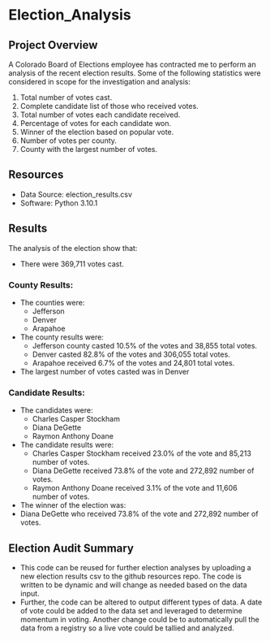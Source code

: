 # Election_Analysis

## Project Overview
A Colorado Board of Elections employee has contracted me to perform an analysis of the recent election results. Some of the following statistics were considered in scope for the investigation and analysis:

1. Total number of votes cast.
2. Complete candidate list of those who received votes.
3. Total number of votes each candidate received.
4. Percentage of votes for each candidate won.
5. Winner of the election based on popular vote.
6. Number of votes per county.
7. County with the largest number of votes.

## Resources
- Data Source: election_results.csv
- Software: Python 3.10.1

## Results
The analysis of the election show that:
- There were 369,711 votes cast.

### County Results:
- The counties were:
  - Jefferson
  - Denver
  - Arapahoe
 - The county results were:
   - Jefferson county casted 10.5% of the votes and 38,855 total votes.
   - Denver casted 82.8% of the votes and 306,055 total votes.
   - Arapahoe received 6.7% of the votes and 24,801 total votes.
 - The largest number of votes casted was in Denver

### Candidate Results:
- The candidates were:
  - Charles Casper Stockham
  - Diana DeGette
  - Raymon Anthony Doane
 - The candidate results were:
   - Charles Casper Stockham received 23.0% of the vote and 85,213 number of votes.
   - Diana DeGette received 73.8% of the vote and 272,892 number of votes.
   - Raymon Anthony Doane received 3.1% of the vote and 11,606 number of votes.
 - The winner of the election was:
  - Diana DeGette who received 73.8% of the vote and 272,892 number of votes.

## Election Audit Summary
- This code can be reused for further election analyses by uploading a new election results csv to the github resources repo. The code is written to be dynamic and will change as needed based on the data input.
- Further, the code can be altered to output different types of data. A date of vote could be added to the data set and leveraged to determine momentum in voting. Another change could be to automatically pull the data from a registry so a live vote could be tallied and analyzed.
